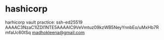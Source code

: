 # hashicorp
harhicorp vault practice:
ssh-ed25519 AAAAC3NzaC1lZDI1NTE5AAAAIC9VeVmtuz09kzWB5NeyYnnbEo/uMxHb7RmfaUc60tSq madhokleena@gmail.com